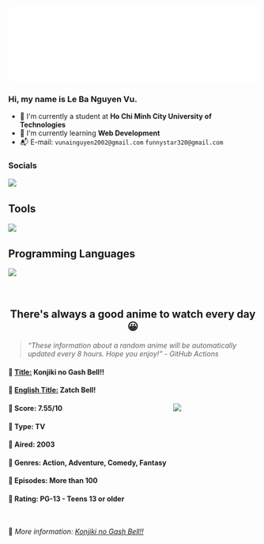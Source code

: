 
<img src="svg/nai.svg" />

<br />

<h3>Hi, my name is <strong>Le Ba Nguyen Vu</strong>.</h3>

- 🏫 I'm currently a student at **Ho Chi Minh City University of Technologies**
- 👀 I'm currently learning **Web Development**
- 📬 E-mail: `vunainguyen2002@gmail.com` `funnystar320@gmail.com`


<h3>Socials</h3>
<a target="_blank" href="https://instagram.com/vu.le1352"><img src="https://img.shields.io/badge/Instagram-%23E4405F.svg?style=for-the-badge&logo=Instagram&logoColor=white" /></a>

<p>
  <h2>Tools</h2>
  <a href="https://skillicons.dev">
    <img src="https://skillicons.dev/icons?i=git,dotnet,mongodb,express,react,nodejs,bootstrap,tailwind,laravel,docker&theme=dark" />
  </a>

  <br />

  <h2>Programming Languages</h2>

  <a href="https://skillicons.dev">
    <img src="https://skillicons.dev/icons?i=javascript,typescript,html,css,cs,php&theme=dark" />
  </a>
</p>

<br />

<h2 align="center">There's always a good anime to watch every day 😀</h2>

<blockquote>
<i>
<q>These information about a random anime will be automatically updated every 8 hours. Hope you enjoy!</q> - GitHub Actions
</i>
</blockquote>

<h4>
  <strong>🥭 <u>Title:</u></strong> Konjiki no Gash Bell!!
</h4>

<h4>🌿 <u>English Title:</u> Zatch Bell!</h4>

<img align="right" width="170" src=https://cdn.myanimelist.net/images/anime/1151/125951.jpg />

<h4>🌱 Score: 7.55/10</h4>

<h4>🌲 Type: TV</h4>

<h4>🌴 Aired: 2003</h4>

<h4>🌵 Genres: Action, Adventure, Comedy, Fantasy</h4>

<h4>🥑 Episodes: More than 100</h4>

<h4>🍏 Rating: PG-13 - Teens 13 or older</h4>

<br />

🍂 *More information: [Konjiki no Gash Bell!!](https://myanimelist.net/anime/250/Konjiki_no_Gash_Bell)*
    
